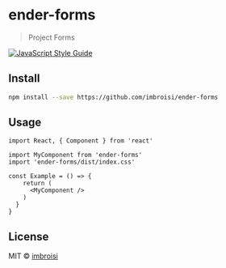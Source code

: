 # ender-forms

> Project Forms

[![JavaScript Style Guide](https://img.shields.io/badge/code_style-standard-brightgreen.svg)](https://standardjs.com)

## Install

```bash
npm install --save https://github.com/imbroisi/ender-forms
```

## Usage

```tsx
import React, { Component } from 'react'

import MyComponent from 'ender-forms'
import 'ender-forms/dist/index.css'

const Example = () => {
    return (
      <MyComponent />
    )
  }
}
```

## License

MIT © [imbroisi](https://github.com/imbroisi)

